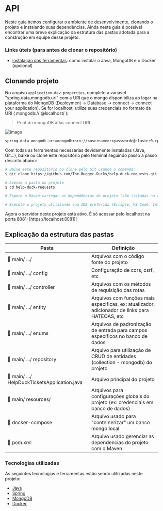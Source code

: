 # API

Neste guia iremos configurar o ambiente de desenvolvimento, clonando o projeto e instalando suas dependências. Ainda neste guia é possível encontrar uma breve explicação da estrutura das pastas adotada para a construção em equipe desse projeto.

### Links úteis (para antes de clonar o repositório)
- [Instalação das ferramentas](https://uttermost-apricot-1bb.notion.site/Instala-o-das-Ferramentas-Spring-29c3794b88b0460782f454d1c31249d8): como instalar o Java, MongoDB e o Docker (opcional)

## Clonando projeto
No arquivo `application-dev.properties`, complete a variavel "spring.data.mongodb.uri" com a URI que o mongo disponibiliza ao logar na plataforma do MongoDB (Deployment -> Database -> connect -> connect your application). Se for localhost, utilize suas credenciais no formato da URI ( mongodb://<username>:<password>@localhost/ ):

>Print do mongoDB atlas connect URI

![image](https://user-images.githubusercontent.com/55204419/162738729-580b22f4-ea41-4d94-a9b2-d20c790458f7.png)

```cl
spring.data.mongodb.uri=mongodb+srv://<username>:<password>@cluster0.rpjin.mongodb.net/myFirstDatabase?retryWrites=true&w=majority
```
Com todas as ferramentas necessárias devidamente instaladas (Java, Git...), baixe ou clone este repositório pelo terminal seguindo passo a passo descrito abaixo:

```bash
# Baixe este repositório ou clone pelo Git usando o comando:
$ git clone https://github.com/The-Bugger-Ducks/help-duck-requests.git

# Acesse a pasta do projeto
$ cd help-duck-requests

# Espere o Maven carregar as dependências do projeto (são listadas no arquivo pom.xml)

# Execute o projeto utilizando sua IDE preferida (Eclipse, VS Code, IntelliJ, etc.)
```

Agora o servidor deste projeto está ativo. É só acessar pelo localhost na porta 8081: [https://localhost:8081]!

## Explicação da estrutura das pastas

| Pasta                                        | Definição                                                                                            |
| -------------------------------------------- | ---------------------------------------------------------------------------------------------------- |
| :open_file_folder: main/ .../               | Arquivos com o código fonte do projeto|
| :open_file_folder: main/ .../ config        | Configuração de cors, csrf, etc|
| :open_file_folder: main/ .../ controller    | Arquivos com os métodos de requisição das rotas|
| :open_file_folder: main/ .../ entity        | Arquivos com funções mais especificas, ex: atualizador, adicionador de links para HATEOAS, etc|
| :open_file_folder: main/ .../ enums         | Arquivos de padronização de entrada para campos específicos no banco de dados|
| :open_file_folder: main/ .../ repository    | Arquivo para utilização de CRUD de entidades (collection - mongodb) do projeto|
| :page_facing_up: main/ .../ HelpDuckTicketsApplication.java | Arquivo principal do projeto|
| :open_file_folder: main/ resources/         | Arquivos para configurações globais do projeto (ex: credenciais em banco de dados)|
| :page_facing_up: docker-compose             | Arquivo usado para "conteinerizar" um banco mongo local|
| :page_facing_up: pom.xml                    | Arquivo usado gerenciar as dependencias do projeto com o Maven|

### Tecnologias utilizadas
As seguintes tecnologias e ferramentas estão sendo utilizadas neste projeto:

- [Java](https://www.java.com/pt-BR/)
- [Spring](https://spring.io/)
- [MongoDB](https://www.mongodb.com/)
- [Docker](https://www.docker.com/)